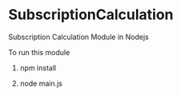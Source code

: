 # SubscriptionCalculation
Subscription Calculation Module in Nodejs

To run this module

1. npm install

2. node main.js
